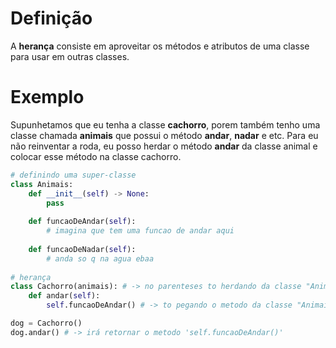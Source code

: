 # Definição
A **herança** consiste em aproveitar os métodos e atributos de uma classe para usar em outras classes.

# Exemplo
Supunhetamos que eu tenha a classe **cachorro**, porem também tenho uma classe chamada **animais** que possui o método **andar**, **nadar** e etc. Para eu não reinventar a roda, eu posso herdar o método **andar** da classe animal e colocar esse método na classe cachorro.

```python
# definindo uma super-classe
class Animais:
	def __init__(self) -> None:
		pass
	
    def funcaoDeAndar(self):
	    # imagina que tem uma funcao de andar aqui
	    
	def funcaoDeNadar(self):
		# anda so q na agua ebaa
		
# herança
class Cachorro(animais): # -> no parenteses to herdando da classe "Animais"
    def andar(self):
	    self.funcaoDeAndar() # -> to pegando o metodo da classe "Animais"

dog = Cachorro()
dog.andar() # -> irá retornar o metodo 'self.funcaoDeAndar()'
```
